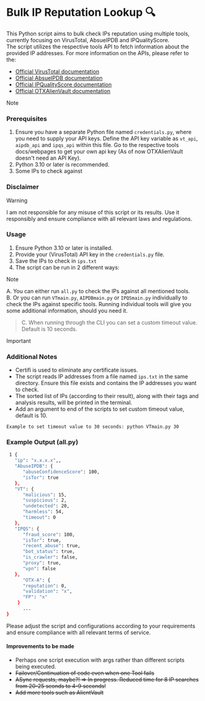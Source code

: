 # Bulk IP Reputation Lookup 🔍
This Python script aims to bulk check IPs reputation using multiple tools, currently focusing on VirusTotal, AbsueIPDB 
and IPQualityScore.  
The script utilizes the respective tools API to fetch information about the provided IP addresses. 
For more information on the APIs, please refer to the:   
- [Official VirusTotal documentation](https://docs.virustotal.com/reference/overview)  
- [Official AbsueIPDB documentation](https://docs.abuseipdb.com/#introduction)  
- [Official IPQualityScore documentation](https://www.ipqualityscore.com/documentation/proxy-detection-api/overview)  
- [Official OTXAlienVault documentation](https://otx.alienvault.com/api)

> [!NOTE] 
> ### Prerequisites    
  1. Ensure you have a separate Python file named `credentials.py`, where you need to supply your API keys.
Define the API key variable as `vt_api`, `aipdb_api` and `ipqs_api` within this file. Go to the respective tools 
docs/webpages to get your own api key (As of now OTXAlienVault doesn't need an API Key).
2. Python 3.10 or later is recommended.
3. Some IPs to check against

### Disclaimer 
> [!WARNING]  
I am not responsible for any misuse of this script or its results. Use it responsibly and ensure compliance with all 
relevant laws and regulations. 

### Usage 
1. Ensure Python 3.10 or later is installed.
2. Provide your (VirusTotal) API key in the `credentials.py` file.
3. Save the IPs to check in `ips.txt`
4. The script can be run in 2 different ways:  
> [!NOTE]  
   A. You can either run `all.py` to check the IPs against all mentioned tools.   
   B. Or you can run `VTmain.py`, `AIPDBmain.py` or `IPQSmain.py` individually to check the IPs against specific tools.
    Running individual tools will give you some additional information, should you need it.   
> C. When running through the CLI you can set a custom timeout value. Default is 10 seconds.

> [!IMPORTANT]
> ### Additional Notes
- Certifi is used to eliminate any certificate issues.
- The script reads IP addresses from a file named `ips.txt` in the same directory. Ensure this file exists and contains the IP addresses you want to check.
- The sorted list of IPs (according to their result), along with their tags and analysis results, will be printed in the terminal.
- Add an argument to end of the scripts to set custom timeout value, default is 10.
```
Example to set timeout value to 30 seconds: python VTmain.py 30
```
  
### Example Output (all.py)

```bash
 1 {
   "ip": "x.x.x.x",,
   "AbuseIPDB": {
      "abuseConfidenceScore": 100,
      "isTor": true
   },
   "VT": {
      "malicious": 15,
      "suspicious": 2,
      "undetected": 20,
      "harmless": 54,
      "timeout": 0
   },
   "IPQS": {
      "fraud_score": 100,
      "isTor": true,
      "recent_abuse": true,
      "bot_status": true,
      "is_crawler": false,
      "proxy": true,
      "vpn": false
   },
      "OTX-A": {
      "reputation": 0,
      "validation": "x",
      "FP": "x"
    }
      ...
}
```
Please adjust the script and configurations according to your requirements and ensure compliance with all relevant terms of service.

#### Improvements to be made
- Perhaps one script execution with args rather than different scripts being executed.
- ~~Failover/Continuation of code even when one Tool fails~~
- ~~ASync requests, maybe?! => In progress. Reduced time for 8 IP searches from 20-25 seonds to 4-9 seconds!~~
- ~~Add more tools such as AlientVault~~